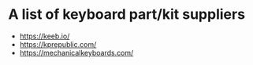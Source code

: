 # A list of keyboard part/kit suppliers

* https://keeb.io/
* https://kprepublic.com/
* https://mechanicalkeyboards.com/
